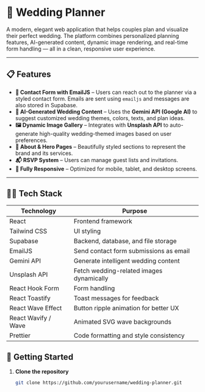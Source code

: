 # 💍 Wedding Planner

A modern, elegant web application that helps couples plan and visualize their perfect wedding. The platform combines personalized planning features, AI-generated content, dynamic image rendering, and real-time form handling — all in a clean, responsive user experience.

---

## 📋 Features

- **📝 Contact Form with EmailJS** – Users can reach out to the planner via a styled contact form. Emails are sent using `emailjs` and messages are also stored in Supabase.
- **🎨 AI-Generated Wedding Content** – Uses the **Gemini API (Google AI)** to suggest customized wedding themes, colors, texts, and plan ideas.
- **🖼️ Dynamic Image Gallery** – Integrates with **Unsplash API** to auto-generate high-quality wedding-themed images based on user preferences.
- **📄 About & Hero Pages** – Beautifully styled sections to represent the brand and its services.
- **📬 RSVP System** – Users can manage guest lists and invitations.
- **📱 Fully Responsive** – Optimized for mobile, tablet, and desktop screens.

---

## 🧑‍💻 Tech Stack

| Technology          | Purpose                                     |
|----------------------|---------------------------------------------|
| React                | Frontend framework                          |
| Tailwind CSS         | UI styling                                  |
| Supabase             | Backend, database, and file storage         |
| EmailJS              | Send contact form submissions as email      |
| Gemini API           | Generate intelligent wedding content        |
| Unsplash API         | Fetch wedding-related images dynamically    |
| React Hook Form      | Form handling                               |
| React Toastify       | Toast messages for feedback                 |
| React Wave Effect    | Button ripple animation for better UX       |
| React Wavify / Wave  | Animated SVG wave backgrounds               |
| Prettier             | Code formatting and style consistency       |


## 🚀 Getting Started

1. **Clone the repository**
   ```bash
   git clone https://github.com/yourusername/wedding-planner.git
